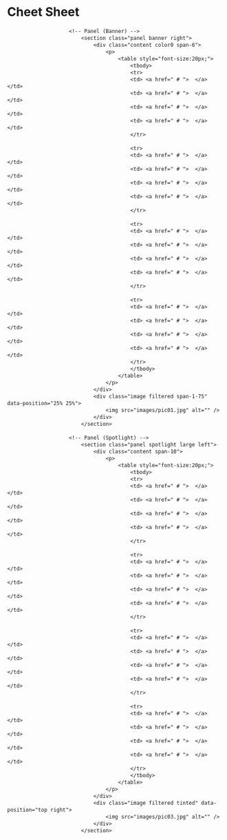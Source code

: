 # Cheet Sheet


						<!-- Panel (Banner) -->
							<section class="panel banner right">
								<div class="content color0 span-6">
									<p>
										<table style="font-size:20px;">
											<tbody>
											<tr>
											<td> <a href=" # ">  </a> </td>
											<td> <a href=" # ">  </a> </td>
											<td> <a href=" # ">  </a> </td>
											<td> <a href=" # ">  </a> </td>
											</tr>

											<tr>
											<td> <a href=" # ">  </a> </td>
											<td> <a href=" # ">  </a> </td>
											<td> <a href=" # ">  </a> </td>
											<td> <a href=" # ">  </a> </td>
											</tr>

											<tr>
											<td> <a href=" # ">  </a> </td>
											<td> <a href=" # ">  </a> </td>
											<td> <a href=" # ">  </a> </td>
											<td> <a href=" # ">  </a> </td>
											</tr>

											<tr>
											<td> <a href=" # ">  </a> </td>
											<td> <a href=" # ">  </a> </td>
											<td> <a href=" # ">  </a> </td>
											<td> <a href=" # ">  </a> </td>
											</tr>
											</tbody>
										</table>						
									</p>
								</div>
								<div class="image filtered span-1-75" data-position="25% 25%">
									<img src="images/pic01.jpg" alt="" />
								</div>
							</section>

						<!-- Panel (Spotlight) -->
							<section class="panel spotlight large left">
								<div class="content span-10">
									<p>
										<table style="font-size:20px;">
											<tbody>
	   										<tr>
											<td> <a href=" # ">  </a> </td>
											<td> <a href=" # ">  </a> </td>
											<td> <a href=" # ">  </a> </td>
											<td> <a href=" # ">  </a> </td>
											</tr>

											<tr>
											<td> <a href=" # ">  </a> </td>
											<td> <a href=" # ">  </a> </td>
											<td> <a href=" # ">  </a> </td>
											<td> <a href=" # ">  </a> </td>
											</tr>

											<tr>
											<td> <a href=" # ">  </a> </td>
											<td> <a href=" # ">  </a> </td>
											<td> <a href=" # ">  </a> </td>
											<td> <a href=" # ">  </a> </td>
											</tr>

											<tr>
											<td> <a href=" # ">  </a> </td>
											<td> <a href=" # ">  </a> </td>
											<td> <a href=" # ">  </a> </td>
											<td> <a href=" # ">  </a> </td>
											</tr>
											</tbody>
										</table>
									</p>
								</div>
								<div class="image filtered tinted" data-position="top right">
									<img src="images/pic03.jpg" alt="" />
								</div>
							</section>
